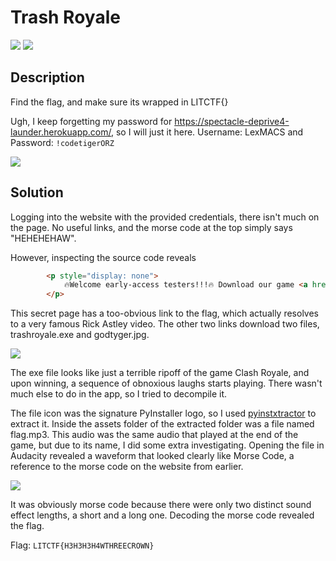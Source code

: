 # Trash Royale
![](https://img.shields.io/badge/category-misc-blue)
![](https://img.shields.io/badge/solves-53-orange)

## Description
Find the flag, and make sure its wrapped in LITCTF{}

Ugh, I keep forgetting my password for <https://spectacle-deprive4-launder.herokuapp.com/>, so I will just it here.
Username: LexMACS and Password: `!codetigerORZ`

![](https://i.imgflip.com/6njl88.jpg)

## Solution
Logging into the website with the provided credentials, there isn't much on the page. No useful links, and the morse code at the top simply says "HEHEHEHAW".

However, inspecting the source code reveals
```html
        <p style="display: none">
            🔥Welcome early-access testers!!!🔥 Download our game <a href="/3ar1y-4cc35s">here!</a>
        </p>
```

This secret page has a too-obvious link to the flag, which actually resolves to a very famous Rick Astley video. The other two links download two files, trashroyale.exe and godtyger.jpg.

![](https://user-images.githubusercontent.com/62577178/182062737-488e3a87-c967-4b17-84e7-072c1663d397.png)

The exe file looks like just a terrible ripoff of the game Clash Royale, and upon winning, a sequence of obnoxious laughs starts playing. There wasn't much else to do in the app, so I tried to decompile it.

The file icon was the signature PyInstaller logo, so I used [pyinstxtractor](https://github.com/extremecoders-re/pyinstxtractor) to extract it. Inside the assets folder of the extracted folder was a file named flag.mp3. This audio was the same audio that played at the end of the game, but due to its name, I did some extra investigating. Opening the file in Audacity revealed a waveform that looked clearly like Morse Code, a reference to the morse code on the website from earlier. 

![](https://user-images.githubusercontent.com/62577178/182063604-08f87913-8d34-4d30-9363-dea389daea7f.png)

It was obviously morse code because there were only two distinct sound effect lengths, a short and a long one. Decoding the morse code revealed the flag.


Flag: `LITCTF{H3H3H3H4WTHREECROWN}`
